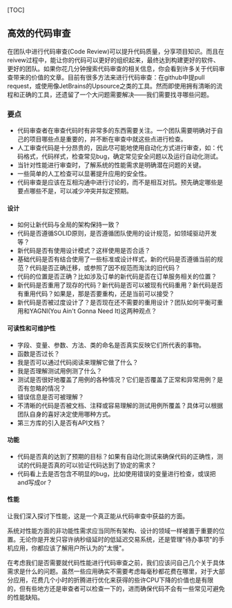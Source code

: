 [TOC]

## 高效的代码审查
在团队中进行代码审查(Code Review)可以提升代码质量，分享项目知识。而且在reivew过程中，能让你的代码可以更好的组织起来，最终达到构建更好的软件、更好的团队。如果你花几分钟搜索代码审查的相关信息，你会看到许多关于代码审查带来的价值的文章。目前有很多方法来进行代码审查：在github中提pull request，或使用像JetBrains的Upsource之类的工具。然而即使用拥有清晰的流程和正确的工具，还遗留了一个大问题需要解决——我们需要找寻哪些问题。

### 要点
* 代码审查者在审查代码时有非常多的东西需要关注。一个团队需要明确对于自己的项目哪些点是重要的，并不断在审查中就这些点进行检查。
* 人工审查代码是十分昂贵的，因此尽可能地使用自动化方式进行审查，如：代码格式，代码样式，检查常见bug，确定常见安全问题以及运行自动化测试。
* 当针对性能进行审查时，了解系统的性能需求是明确潜在问题的关键。
* 一些简单的人工检查可以显著提升应用的安全性。
* 代码审查是应该在互相沟通中进行讨论的，而不是相互对抗。预先确定哪些是要点哪些不是，可以减少冲突并拟定预期。

#### 设计
* 如何让新代码与全局的架构保持一致？
* 代码是否遵循SOLID原则，是否遵循团队使用的设计规范，如领域驱动开发等？
* 新代码是否有使用设计模式？这样使用是否合适？
* 基础代码是否有结合使用了一些标准或设计样式，新的代码是否遵循当前的规范？代码是否正确迁移，或参照了因不规范而淘汰的旧代码？
* 代码的位置是否正确？比如涉及订单的新代码是否在订单服务相关的位置？
* 新代码是否重用了现存的代码？新代码是否可以被现有代码重用？新代码是否有重用代码？如果是，那是否要重构，还是当前可以接受？
* 新代码是否被过度设计了？是否现在还不需要的重用设计？团队如何平衡可重用和YAGNI(You Ain't Gonna Need It)这两种观点？

#### 可读性和可维护性
* 字段、变量、参数、方法、类的命名是否真实反映它们所代表的事物。
* 函数是否过长？
* 我是否可以通过代码阅读来理解它做了什么？
* 我是否理解测试用例测了什么？
* 测试是否很好地覆盖了用例的各种情况？它们是否覆盖了正常和异常用例？是否有忽略的情况？
* 错误信息是否可被理解？
* 不清晰的代码是否被文档、注释或容易理解的测试用例所覆盖？具体可以根据团队自身的喜好决定使用哪种方式。
* 第三方库的引入是否有API文档？

#### 功能
* 代码是否真的达到了预期的目标？如果有自动化测试来确保代码的正确性，测试的代码是否真的可以验证代码达到了协定的需求？
* 代码看上去是否包含不明显的bug，比如使用错误的变量进行检查，或误把and写成or？

#### 性能
让我们深入探讨下性能，这是一个真正能从代码审查中获益的方面。

系统对性能方面的非功能性需求应当同所有架构、设计的领域一样被置于重要的位置。无论你是开发只容许纳秒级延时的低延迟交易系统，还是管理"待办事项"的手机应用，你都应该了解用户所认为的"太慢"。

在考虑我们是否需要就代码性能进行代码审查之前，我们应该问自己几个关于具体需求是什么的问题。虽然一些应用确实不需要考虑每毫秒都花费在哪里，对于大部分应用，花费几个小时的折腾进行优化来获得的些许CPU下降的价值也是有限的，但有些地方还是审查者可以检查一下的，进而确保代码不会有一些常见可避免的性能缺陷。